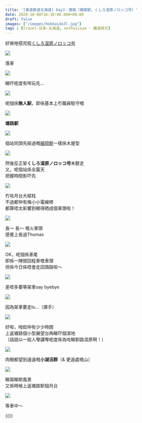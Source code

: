 ```yaml
---
title: '[食道鉄道北海道] Day3：塘路（塘路駅、くしろ湿原ノロッコ号）'
date: 2020-10-08T16:30:00.000+08:00
draft: false
images: ["/images/hokkaido3l.jpg"]
tags : [travel-日本-北海道, enthusiasm - 鐵道時光]
---
```


好爽咁搭完程[くしろ湿原ノロッコ号](https://hidie.net/hokkaido3h/)  

![](/images/hokkaido3l1.jpg)

落車  
  
![](/images/hokkaido3l2.jpg)

睇吓呢度有咩玩先...

![](/images/hokkaido3l3.jpg)

呢個係**無人駅**，即係基本上冇職員駐守嘅  

![](/images/hokkaido3l.jpg)

**塘路駅**  

![](/images/hokkaido3l4.jpg)

個站同頭先經過嘅[細岡駅](https://hidie.net/hokkaido3k/)一樣係木屋型

![](/images/hokkaido3l5.jpg)

然後反正架**くしろ湿原ノロッコ号**未駛走  
又，呢個站係全露天  
把握時間影吓先  

![](/images/hokkaido3l6.jpg)

冇咗月台大樑柱  
不過都仲有條小小電線桿  
都算唔太影響到睇得晒成個車頭啦！  

![](/images/hokkaido3l7.jpg)

長～ 長～ 嘅火車頭  
感覺上長過Thomas

![](/images/hokkaido3l8.jpg)

OK，呢個係車尾  
即係一陣間回程車嘅車頭  
但係今日係唔會走回頭路啦～

![](/images/hokkaido3l9.jpg)

差唔多要等架車say byebye

![](/images/hokkaido3l10.jpg)

因為架車要走lu...（揮手）

![](/images/hokkaido3l11.jpg)

好啦，咁趁仲有少少時間  
上返塘路個小型展望台再睇吓個濕地  
（話說以一般人嚟講嚟呢度係為咗睇釧路湿原啊！）

![](/images/hokkaido3l12.jpg)

肉眼都望到遠遠嘅**小湖沼群**（& 更遠處嘅山）  

![](/images/hokkaido3l13.jpg)

睇兩睇啲風景  
又係時候上返塘路駅個月台  

![](/images/hokkaido3l14.jpg)

等車中～  
  
  
{{<hokkaido>}}
